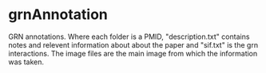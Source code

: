 # grnAnnotation
GRN annotations. Where each folder is a PMID, "description.txt" contains notes and relevent information about about the paper and "sif.txt" is the grn interactions. The image files are the main image from which the information was taken. 
